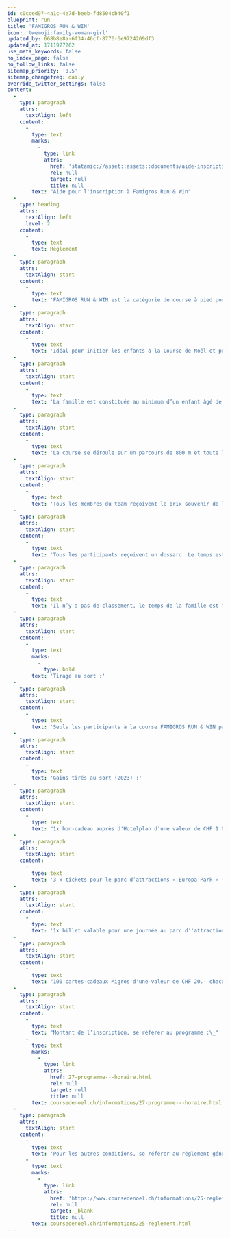 ```yaml
---
id: c0cced97-4a1c-4e7d-beeb-fd8504cb40f1
blueprint: run
title: 'FAMIGROS RUN & WIN'
icon: 'twemoji:family-woman-girl'
updated_by: 668b8e8a-6f34-46cf-8776-6e9724209df3
updated_at: 1711977262
use_meta_keywords: false
no_index_page: false
no_follow_links: false
sitemap_priority: '0.5'
sitemap_changefreq: daily
override_twitter_settings: false
content:
  -
    type: paragraph
    attrs:
      textAlign: left
    content:
      -
        type: text
        marks:
          -
            type: link
            attrs:
              href: 'statamic://asset::assets::documents/aide-inscription-famigros.pdf'
              rel: null
              target: null
              title: null
        text: "Aide pour l'inscription à Famigros Run & Win"
  -
    type: heading
    attrs:
      textAlign: left
      level: 2
    content:
      -
        type: text
        text: Règlement
  -
    type: paragraph
    attrs:
      textAlign: start
    content:
      -
        type: text
        text: 'FAMIGROS RUN & WIN est la catégorie de course à pied pour les familles. Franchissez la ligne d’arrivée en famille et gagnez des prix tirés au sort et offerts par la Migros (cartes cadeaux et des entrées à Europapark et à Rulantica).'
  -
    type: paragraph
    attrs:
      textAlign: start
    content:
      -
        type: text
        text: 'Idéal pour initier les enfants à la Course de Noël et pour les préparer à courir seuls par la suite.'
  -
    type: paragraph
    attrs:
      textAlign: start
    content:
      -
        type: text
        text: 'La famille est constituée au minimum d’un enfant âgé de 7 ans max. (année de naissance faisant foi) et au minimum d’un adulte, vivant sous le même toit.'
  -
    type: paragraph
    attrs:
      textAlign: start
    content:
      -
        type: text
        text: 'La course se déroule sur un parcours de 800 m et toute la famille court ensemble. La famille fixe un nom du team et désigne un adulte comme responsable du team lors de l’inscription en ligne.'
  -
    type: paragraph
    attrs:
      textAlign: start
    content:
      -
        type: text
        text: 'Tous les membres du team reçoivent le prix souvenir de la Course de Noël et ont droit à un bon pour la Migros Pasta Party.'
  -
    type: paragraph
    attrs:
      textAlign: start
    content:
      -
        type: text
        text: 'Tous les participants reçoivent un dossard. Le temps est déterminé par celui du responsable du Team. La famille doit franchir la ligne d’arrivée ensemble, un seul temps est enregistré par famille.'
  -
    type: paragraph
    attrs:
      textAlign: start
    content:
      -
        type: text
        text: 'Il n’y a pas de classement, le temps de la famille est mentionné par ordre alphabétique dans les classements.'
  -
    type: paragraph
    attrs:
      textAlign: start
    content:
      -
        type: text
        marks:
          -
            type: bold
        text: 'Tirage au sort :'
  -
    type: paragraph
    attrs:
      textAlign: start
    content:
      -
        type: text
        text: 'Seuls les participants à la course FAMIGROS RUN & WIN participent au tirage au sort'
  -
    type: paragraph
    attrs:
      textAlign: start
    content:
      -
        type: text
        text: 'Gains tirés au sort (2023) :'
  -
    type: paragraph
    attrs:
      textAlign: start
    content:
      -
        type: text
        text: "1x bon-cadeau auprès d'Hotelplan d'une valeur de CHF 1'000.-"
  -
    type: paragraph
    attrs:
      textAlign: start
    content:
      -
        type: text
        text: '3 x tickets pour le parc d’attractions « Europa-Park » (Rust, Allemagne) pour les participants de la Course de Noël (max. 6 personne par famille) d’une valeur de EUR 57.50 par adulte (à partir de 12 ans) et EUR 49.- par enfant (4-11 ans), frais de transports non inclus.'
  -
    type: paragraph
    attrs:
      textAlign: start
    content:
      -
        type: text
        text: '1x billet valable pour une journée au parc d''attractions "Rulantica" (Rust, Allemagne) pour les participants de la Course de Noël (max. 6 personnes) d''une valeur de EUR 42.- par personne adulte (à partir de 12 ans) et EUR 39.- par enfant (4-11 ans), frais de transports non inclus.'
  -
    type: paragraph
    attrs:
      textAlign: start
    content:
      -
        type: text
        text: "100 cartes-cadeaux Migros d'une valeur de CHF 20.- chacune."
  -
    type: paragraph
    attrs:
      textAlign: start
    content:
      -
        type: text
        text: "Montant de l’inscription, se référer au programme :\_"
      -
        type: text
        marks:
          -
            type: link
            attrs:
              href: 27-programme---horaire.html
              rel: null
              target: null
              title: null
        text: coursedenoel.ch/informations/27-programme---horaire.html
  -
    type: paragraph
    attrs:
      textAlign: start
    content:
      -
        type: text
        text: 'Pour les autres conditions, se référer au règlement général de la Course de Noël '
      -
        type: text
        marks:
          -
            type: link
            attrs:
              href: 'https://www.coursedenoel.ch/informations/25-reglement.html'
              rel: null
              target: _blank
              title: null
        text: coursedenoel.ch/informations/25-reglement.html
---
```

